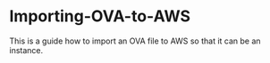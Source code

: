 # Importing-OVA-to-AWS
This is a guide how to import an OVA file to AWS so that it can be an instance.
